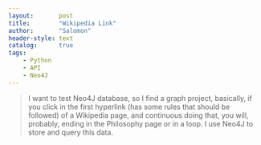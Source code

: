 ```yaml
---
layout:       post
title:        "Wikipedia Link"
author:       "Salomon"
header-style: text
catalog:      true
tags:
    - Python
    - API
    - Neo4J
---
```


> I want to test Neo4J database, so I find a graph project, basically, if you click in the first hyperlink (has some rules that should be followed) of a Wikipedia page, and continuous doing that, you will, probably, ending in the Philosophy page or in a loop. I use Neo4J to store and query this data.